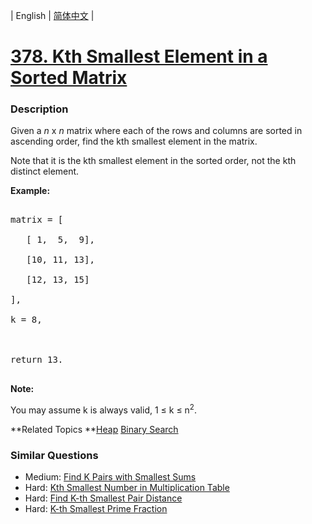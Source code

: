 | English | [简体中文](README.md) |

# [378. Kth Smallest Element in a Sorted Matrix](https://leetcode-cn.com/problems/kth-smallest-element-in-a-sorted-matrix)
 ### Description
<p>Given a <i>n</i> x <i>n</i> matrix where each of the rows and columns are sorted in ascending order, find the kth smallest element in the matrix.</p>

<p>
Note that it is the kth smallest element in the sorted order, not the kth distinct element.
</p>

<p><b>Example:</b>
<pre>
matrix = [
   [ 1,  5,  9],
   [10, 11, 13],
   [12, 13, 15]
],
k = 8,

return 13.
</pre>
</p>

<p><b>Note: </b><br>
You may assume k is always valid, 1 &le; k &le; n<sup>2</sup>.</p>
**Related Topics	**[Heap](https://leetcode-cn.com/tag/heap) [Binary Search](https://leetcode-cn.com/tag/binary-search) 

### Similar Questions
 - Medium:	[Find K Pairs with Smallest Sums](https://leetcode-cn.com/problems/find-k-pairs-with-smallest-sums) 
 - Hard:	[Kth Smallest Number in Multiplication Table](https://leetcode-cn.com/problems/kth-smallest-number-in-multiplication-table) 
 - Hard:	[Find K-th Smallest Pair Distance](https://leetcode-cn.com/problems/find-k-th-smallest-pair-distance) 
 - Hard:	[K-th Smallest Prime Fraction](https://leetcode-cn.com/problems/k-th-smallest-prime-fraction) 
